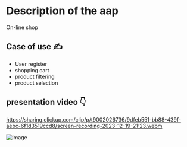 # Description of the aap
On-line shop

  ## Case of use :writing_hand:	
  - User register
  - shopping cart
  - product filtering
  - product selection

## presentation video :point_down:
https://sharing.clickup.com/clip/p/t9002026736/9dfeb551-bb88-439f-aebc-6f1d3519ccd8/screen-recording-2023-12-19-21:23.webm

![image](https://github.com/EmelyTarazonaPerez/e-commerce/assets/122141594/4cb1b12b-260e-4cb2-8b27-8ce5e3ee53b5)
